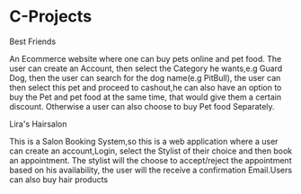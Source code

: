 # C-Projects
Best Friends

An Ecommerce website where one can buy pets online and pet food. The user can create an Account, then select the Category he wants,e.g Guard Dog, then the user can search for the dog name(e.g PitBull), the user can then select this pet and proceed to cashout,he can also have an option to buy the Pet and pet food at the same time, that would give them a certain discount. Otherwise a user can also choose to buy Pet food Separately.


Lira's Hairsalon

This is a Salon Booking System,so this is a web application where a user can create an account,Login, select the Stylist of their choice and then book an appointment. The stylist will the choose to accept/reject the appointment based on his availability, the user will the receive a confirmation Email.Users can also buy hair products
